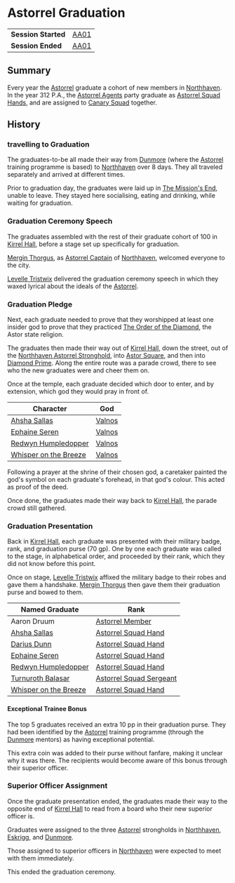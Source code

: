 # Astorrel Graduation

|||
| --- | --- |
| **Session Started** | [AA01](../sessions/AA01.md) | storyline.2
| **Session Ended** | [AA01](../sessions/AA01.md) |

## Summary

Every year the [Astorrel](../organisations/astorrel/astorrel.md) graduate a cohort of new members in [Northhaven](../places/cities/northhaven.md). In the year 312 P.A., the [Astorrel Agents](../campaigns/astorrel-agents.md) party graduate as [Astorrel Squad Hands](../organisations/astorrel/ranks/astorrel-squad-hand.md), and are assigned to [Canary Squad](../organisations/astorrel/squads/canary-squad.md) together.

## History

### travelling to Graduation

The graduates-to-be all made their way from [Dunmore](../places/cities/dunmore.md) (where the [Astorrel](../organisations/astorrel/astorrel.md) training programme is based) to [Northhaven](../places/cities/northhaven.md) over 8 days. They all traveled separately and arrived at different times.

Prior to graduation day, the graduates were laid up in [The Mission's End](../places/buildings/inns-taverns/the-missions-end.md), unable to leave. They stayed here socialising, eating and drinking, while waiting for graduation.

### Graduation Ceremony Speech

The graduates assembled with the rest of their graduate cohort of 100 in [Kirrel Hall](../places/buildings/kirrel-hall.md), before a stage set up specifically for graduation.

[Mergin Thorgus](../characters/mergin-thorgus.md), as [Astorrel Captain](../organisations/astorrel/ranks/astorrel-captain.md) of [Northhaven](../places/cities/northhaven.md), welcomed everyone to the city.

[Levelle Tristwix](../characters/levelle-tristwix.md) delivered the graduation ceremony speech in which they waxed lyrical about the ideals of the [Astorrel](../organisations/astorrel/astorrel.md).

### Graduation Pledge

Next, each graduate needed to prove that they worshipped at least one insider god to prove that they practiced [The Order of the Diamond](../organisations/the-order-of-the-diamond.md), the Astor state religion.

The graduates then made their way out of [Kirrel Hall](../places/buildings/kirrel-hall.md), down the street, out of the [Northhaven Astorrel Stronghold](../places/strongholds/northhaven-astorrel-stronghold.md), into [Astor Square](../places/structures/astor-square.md), and then into [Diamond Prime](../places/buildings/temples/diamond-prime.md). Along the entire route was a parade crowd, there to see who the new graduates were and cheer them on.

Once at the temple, each graduate decided which door to enter, and by extension, which god they would pray in front of.

| Character | God |
| --- | --- |
| [Ahsha Sallas](../characters/ahsha-sallas.md) | [Valnos](../gods/deities/valnos.md) |
| [Ephaine Seren](../characters/ephaine-seren.md) | [Valnos](../gods/deities/valnos.md) |
| [Redwyn Humpledopper](../characters/redwyn-humpledopper.md) | [Valnos](../gods/deities/valnos.md) |
| [Whisper on the Breeze](../characters/whisper-on-the-breeze.md) | [Valnos](../gods/deities/valnos.md) |

Following a prayer at the shrine of their chosen god, a caretaker painted the god's symbol on each graduate's forehead, in that god's colour. This acted as proof of the deed.

Once done, the graduates made their way back to [Kirrel Hall](../places/buildings/kirrel-hall.md), the parade crowd still gathered.

### Graduation Presentation

Back in [Kirrel Hall](../places/buildings/kirrel-hall.md), each graduate was presented with their military badge, rank, and graduation purse (70 gp). One by one each graduate was called to the stage, in alphabetical order, and proceeded by their rank, which they did not know before this point.

Once on stage, [Levelle Tristwix](../characters/levelle-tristwix.md) affixed the military badge to their robes and gave them a handshake. [Mergin Thorgus](../characters/mergin-thorgus.md) then gave them their graduation purse and bowed to them.

| Named Graduate | Rank |
| --- | --- |
| Aaron Druum | [Astorrel Member](../organisations/astorrel/ranks/astorrel-member.md) |
| [Ahsha Sallas](../characters/ahsha-sallas.md) | [Astorrel Squad Hand](../organisations/astorrel/ranks/astorrel-squad-hand.md) |
| [Darius Dunn](../characters/darius-dunn.md) | [Astorrel Squad Hand](../organisations/astorrel/ranks/astorrel-squad-hand.md) |
| [Ephaine Seren](../characters/ephaine-seren.md) | [Astorrel Squad Hand](../organisations/astorrel/ranks/astorrel-squad-hand.md) |
| [Redwyn Humpledopper](../characters/redwyn-humpledopper.md) | [Astorrel Squad Hand](../organisations/astorrel/ranks/astorrel-squad-hand.md) |
| [Turnuroth Balasar](../characters/turnuroth-balasar.md) | [Astorrel Squad Sergeant](../organisations/astorrel/ranks/astorrel-squad-sergeant.md) |
| [Whisper on the Breeze](../characters/whisper-on-the-breeze.md) | [Astorrel Squad Hand](../organisations/astorrel/ranks/astorrel-squad-hand.md) |

#### Exceptional Trainee Bonus

The top 5 graduates received an extra 10 pp in their graduation purse. They had been identified by the [Astorrel](../organisations/astorrel/astorrel.md) training programme (through the [Dunmore](../places/cities/dunmore.md) mentors) as having exceptional potential.

This extra coin was added to their purse without fanfare, making it unclear why it was there. The recipients would become aware of this bonus through their superior officer.

### Superior Officer Assignment

Once the graduate presentation ended, the graduates made their way to the opposite end of [Kirrel Hall](../places/buildings/kirrel-hall.md) to read from a board who their new superior officer is.

Graduates were assigned to the three [Astorrel](../organisations/astorrel/astorrel.md) strongholds in [Northhaven](../places/cities/northhaven.md), [Eskrigg](../places/cities/eskrigg.md), and [Dunmore](../places/cities/dunmore.md).

Those assigned to superior officers in [Northhaven](../places/cities/northhaven.md) were expected to meet with them immediately.

This ended the graduation ceremony.

